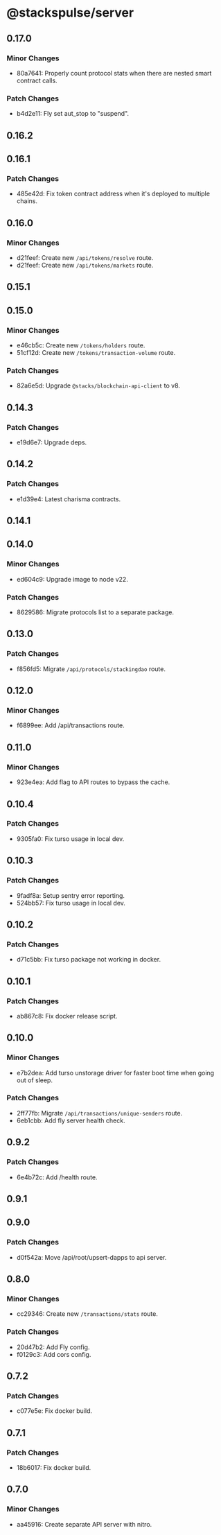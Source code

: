 # @stackspulse/server

## 0.17.0

### Minor Changes

- 80a7641: Properly count protocol stats when there are nested smart contract calls.

### Patch Changes

- b4d2e11: Fly set aut_stop to "suspend".

## 0.16.2

## 0.16.1

### Patch Changes

- 485e42d: Fix token contract address when it's deployed to multiple chains.

## 0.16.0

### Minor Changes

- d21feef: Create new `/api/tokens/resolve` route.
- d21feef: Create new `/api/tokens/markets` route.

## 0.15.1

## 0.15.0

### Minor Changes

- e46cb5c: Create new `/tokens/holders` route.
- 51cf12d: Create new `/tokens/transaction-volume` route.

### Patch Changes

- 82a6e5d: Upgrade `@stacks/blockchain-api-client` to v8.

## 0.14.3

### Patch Changes

- e19d6e7: Upgrade deps.

## 0.14.2

### Patch Changes

- e1d39e4: Latest charisma contracts.

## 0.14.1

## 0.14.0

### Minor Changes

- ed604c9: Upgrade image to node v22.

### Patch Changes

- 8629586: Migrate protocols list to a separate package.

## 0.13.0

### Patch Changes

- f856fd5: Migrate `/api/protocols/stackingdao` route.

## 0.12.0

### Minor Changes

- f6899ee: Add /api/transactions route.

## 0.11.0

### Minor Changes

- 923e4ea: Add flag to API routes to bypass the cache.

## 0.10.4

### Patch Changes

- 9305fa0: Fix turso usage in local dev.

## 0.10.3

### Patch Changes

- 9fadf8a: Setup sentry error reporting.
- 524bb57: Fix turso usage in local dev.

## 0.10.2

### Patch Changes

- d71c5bb: Fix turso package not working in docker.

## 0.10.1

### Patch Changes

- ab867c8: Fix docker release script.

## 0.10.0

### Minor Changes

- e7b2dea: Add turso unstorage driver for faster boot time when going out of sleep.

### Patch Changes

- 2ff77fb: Migrate `/api/transactions/unique-senders` route.
- 6eb1cbb: Add fly server health check.

## 0.9.2

### Patch Changes

- 6e4b72c: Add /health route.

## 0.9.1

## 0.9.0

### Patch Changes

- d0f542a: Move /api/root/upsert-dapps to api server.

## 0.8.0

### Minor Changes

- cc29346: Create new `/transactions/stats` route.

### Patch Changes

- 20d47b2: Add Fly config.
- f0129c3: Add cors config.

## 0.7.2

### Patch Changes

- c077e5e: Fix docker build.

## 0.7.1

### Patch Changes

- 18b6017: Fix docker build.

## 0.7.0

### Minor Changes

- aa45916: Create separate API server with nitro.
